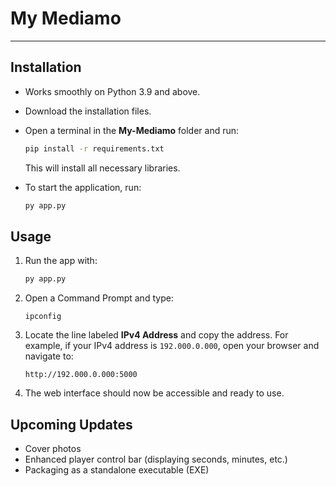 # My Mediamo

---

## Installation

* Works smoothly on Python 3.9 and above.
* Download the installation files.
* Open a terminal in the **My-Mediamo** folder and run:

  ```bash
  pip install -r requirements.txt
  ```

  This will install all necessary libraries.
* To start the application, run:

  ```bash
  py app.py
  ```

## Usage

1. Run the app with:

   ```bash
   py app.py
   ```
2. Open a Command Prompt and type:

   ```
   ipconfig
   ```
3. Locate the line labeled **IPv4 Address** and copy the address.
   For example, if your IPv4 address is `192.000.0.000`, open your browser and navigate to:

   ```
   http://192.000.0.000:5000
   ```
4. The web interface should now be accessible and ready to use.

## Upcoming Updates

* Cover photos
* Enhanced player control bar (displaying seconds, minutes, etc.)
* Packaging as a standalone executable (EXE)
